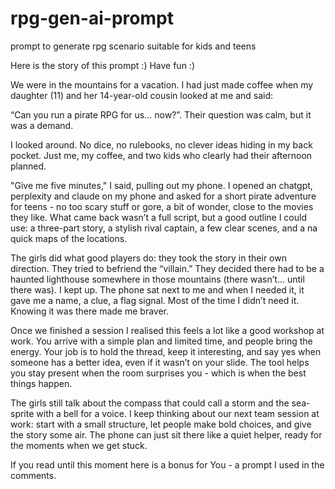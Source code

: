 # rpg-gen-ai-prompt
prompt to generate rpg scenario suitable for kids and teens

Here is the story of this prompt :) Have fun :)

We were in the mountains for a vacation. I had just made coffee when my daughter (11) and her 14-year-old cousin looked at me and said:

“Can you run a pirate RPG for us… now?”. Their question was calm, but it was a demand.



I looked around. No dice, no rulebooks, no clever ideas hiding in my back pocket. Just me, my coffee, and two kids who clearly had their afternoon planned.



"Give me five minutes," I said, pulling out my phone. I opened an chatgpt, perplexity and claude on my phone and asked for a short pirate adventure for teens - no too scary stuff or gore, a bit of wonder, close to the movies they like. What came back wasn’t a full script, but a good outline I could use: a three-part story, a stylish rival captain, a few clear scenes, and a na quick maps of the locations.



The girls did what good players do: they took the story in their own direction. They tried to befriend the “villain.” They decided there had to be a haunted lighthouse somewhere in those mountains (there wasn’t… until there was). I kept up. The phone sat next to me and when I needed it, it gave me a name, a clue, a flag signal. Most of the time I didn’t need it. Knowing it was there made me braver.



Once we finished a session I realised this feels a lot like a good workshop at work. You arrive with a simple plan and limited time, and people bring the energy. Your job is to hold the thread, keep it interesting, and say yes when someone has a better idea, even if it wasn’t on your slide. The tool helps you stay present when the room surprises you - which is when the best things happen.



The girls still talk about the compass that could call a storm and the sea-sprite with a bell for a voice. I keep thinking about our next team session at work: start with a small structure, let people make bold choices, and give the story some air. The phone can just sit there like a quiet helper, ready for the moments when we get stuck.



If you read until this moment here is a bonus for You - a prompt I used in the comments.
